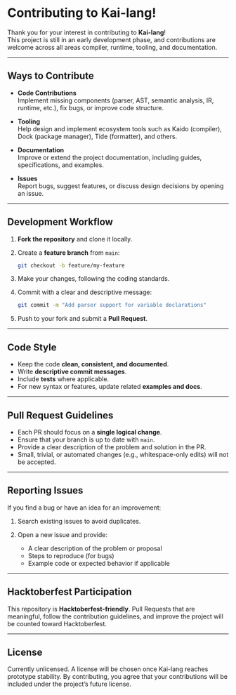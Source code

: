 # Contributing to Kai-lang!

Thank you for your interest in contributing to **Kai-lang**!  
This project is still in an early development phase, and contributions are welcome across all areas compiler, runtime, tooling, and documentation.

---

## Ways to Contribute

- **Code Contributions**  
  Implement missing components (parser, AST, semantic analysis, IR, runtime, etc.), fix bugs, or improve code structure.  

- **Tooling**  
  Help design and implement ecosystem tools such as Kaido (compiler), Dock (package manager), Tide (formatter), and others.  

- **Documentation**  
  Improve or extend the project documentation, including guides, specifications, and examples.  

- **Issues**  
  Report bugs, suggest features, or discuss design decisions by opening an issue.  

---

## Development Workflow

1. **Fork the repository** and clone it locally.  
2. Create a **feature branch** from `main`:  
   ```bash
   git checkout -b feature/my-feature
   ```

3. Make your changes, following the coding standards.
4. Commit with a clear and descriptive message:

   ```bash
   git commit -m "Add parser support for variable declarations"
   ```
5. Push to your fork and submit a **Pull Request**.

---

## Code Style

* Keep the code **clean, consistent, and documented**.
* Write **descriptive commit messages**.
* Include **tests** where applicable.
* For new syntax or features, update related **examples and docs**.

---

## Pull Request Guidelines

* Each PR should focus on a **single logical change**.
* Ensure that your branch is up to date with `main`.
* Provide a clear description of the problem and solution in the PR.
* Small, trivial, or automated changes (e.g., whitespace-only edits) will not be accepted.

---

## Reporting Issues

If you find a bug or have an idea for an improvement:

1. Search existing issues to avoid duplicates.
2. Open a new issue and provide:

   * A clear description of the problem or proposal
   * Steps to reproduce (for bugs)
   * Example code or expected behavior if applicable

---

## Hacktoberfest Participation

This repository is **Hacktoberfest-friendly**.
Pull Requests that are meaningful, follow the contribution guidelines, and improve the project will be counted toward Hacktoberfest.

---

## License

Currently unlicensed. A license will be chosen once Kai-lang reaches prototype stability.
By contributing, you agree that your contributions will be included under the project’s future license.
